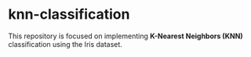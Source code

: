 # knn-classification
This repository is focused on implementing **K-Nearest Neighbors (KNN)** classification using the Iris dataset.
